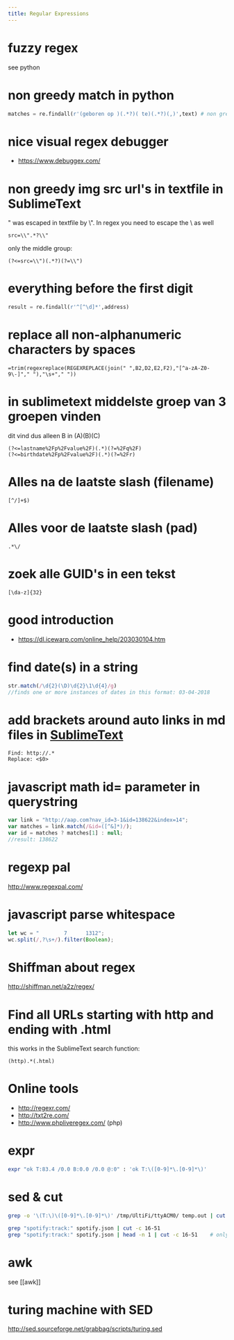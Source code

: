 ```yaml
---
title: Regular Expressions
---
```


# fuzzy regex
see python

# non greedy match in python
```python
matches = re.findall(r'(geboren op )(.*?)( te)(.*?)(,)',text) # non greedy
```

# nice visual regex debugger
* https://www.debuggex.com/

# non greedy img src url's in textfile in SublimeText
" was escaped in textfile by \\". In regex you need to escape the \ as well
```regex
src=\\".*?\\"
```
only the middle group:
```regex
(?<=src=\\")(.*?)(?=\\")
```

# everything before the first digit
```python
result = re.findall(r'^[^\d]*',address)
```

# replace all non-alphanumeric characters by spaces
```
=trim(regexreplace(REGEXREPLACE(join(" ",B2,D2,E2,F2),"[^a-zA-Z0-9\-]"," "),"\s+"," "))
```

# in sublimetext middelste groep van 3 groepen vinden
dit vind dus alleen B in (A)(B)(C)
```regex
(?<=lastname%2Fp%2Fvalue%2F)(.*)(?=%2Fq%2F)
(?<=birthdate%2Fp%2Fvalue%2F)(.*)(?=%2Fr)
```

# Alles na de laatste slash (filename)
```regex
[^/]+$)
```
# Alles voor de laatste slash (pad)
```regex
.*\/
```

# zoek alle GUID's in een tekst
```regex
[\da-z]{32}
```

# good introduction
* https://dl.icewarp.com/online_help/203030104.htm

# find date(s) in a string
```js
str.match(/\d{2}(\D)\d{2}\1\d{4}/g)
//finds one or more instances of dates in this format: 03-04-2018 
```
# add brackets around auto links in md files in [SublimeText](SublimeText)
```
Find: http://.*
Replace: <$0>
```

# javascript math id= parameter in querystring
```javascript
var link = "http://aap.com?nav_id=3-1&id=138622&index=14";
var matches = link.match(/&id=([^&]*)/);
var id = matches ? matches[1] : null;
//result: 138622
```

# regexp pal
<http://www.regexpal.com/>

# javascript parse whitespace
```javascript
let wc = "        7      1312";
wc.split(/,?\s+/).filter(Boolean);
```

# Shiffman about regex
<http://shiffman.net/a2z/regex/>

#  Find all URLs starting with http and ending with .html 
this works in the SublimeText search function:
```
(http).*(.html)
```

#  Online tools 
* <http://regexr.com/>
* <http://txt2re.com/>
* <http://www.phpliveregex.com/> (php)

#  expr 
```bash
expr "ok T:83.4 /0.0 B:0.0 /0.0 @:0" : 'ok T:\([0-9]*\.[0-9]*\)'
```

# sed & cut
```bash
grep -o '\(T:\)\([0-9]*\.[0-9]*\)' /tmp/UltiFi/ttyACM0/ temp.out | cut -c 3-
```
```bash
grep "spotify:track:" spotify.json | cut -c 16-51
grep "spotify:track:" spotify.json | head -n 1 | cut -c 16-51    # only first result
```

# awk
see [[awk]]

# turing machine with SED
<http://sed.sourceforge.net/grabbag/scripts/turing.sed>
